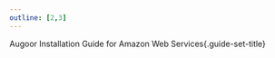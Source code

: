 ```yaml
---
outline: [2,3]
---
```

Augoor Installation Guide for Amazon Web Services{.guide-set-title}

<!--@include: ../parts/preparing_queue_server.md-->